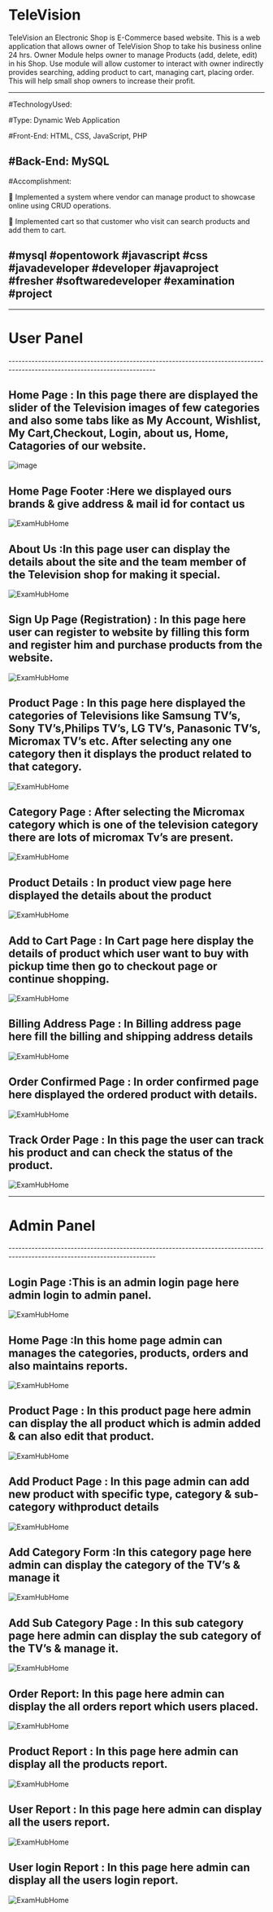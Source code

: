 # TeleVision
TeleVision an Electronic Shop is E-Commerce based website. This is a web application that allows owner of TeleVision Shop to take his business online 24 hrs. Owner Module helps owner to manage Products (add, delete, edit) in his Shop. Use module will allow customer to interact with owner indirectly provides searching, adding product to cart, managing cart, placing order. This will help small shop owners to increase their profit.

---------------------------------------------------------------------------------------------------------------------------
#TechnologyUsed:

#Type: Dynamic Web Application

#Front-End: HTML, CSS, JavaScript, PHP

#Back-End: MySQL
---------------------------------------------------------------------------------------------------------------------------
#Accomplishment:

 Implemented a system where vendor can manage product to showcase online using CRUD operations.

 Implemented cart so that customer who visit can search products and add them to cart.

#mysql #opentowork #javascript #css #javadeveloper #developer #javaproject #fresher #softwaredeveloper #examination #project
---------------------------------------------------------------------------------------------------------------------------


---------------------------------------------------------------------------------------------------------------------------
<h1>User Panel</h1>
---------------------------------------------------------------------------------------------------------------------------


Home Page :  In this page there are displayed the slider of the Television images of few categories and also some tabs like as My Account, Wishlist, My Cart,Checkout, Login, about us, Home, Catagories of our website. 
 ---------------------------------------------------------------------------------------------------------------------------
![image](https://user-images.githubusercontent.com/60310009/92133241-c389a580-ee25-11ea-9af8-4013ae4ade47.png)  

Home Page Footer :Here we displayed ours brands & give address & mail id for contact us
---------------------------------------------------------------------------------------------------------------------------
![ExamHubHome](https://user-images.githubusercontent.com/60310009/90327158-5c0ed180-dfae-11ea-9945-774a9427ca61.jpg)

About Us :In this page user can display the details about the site and the team member of the Television shop for making it special.
---------------------------------------------------------------------------------------------------------------------------
![ExamHubHome](https://user-images.githubusercontent.com/60310009/90327158-5c0ed180-dfae-11ea-9945-774a9427ca61.jpg)

Sign Up Page (Registration) : In this page here user can register to website by filling this form and register him and purchase products from the website. 
 ---------------------------------------------------------------------------------------------------------------------------
![ExamHubHome](https://user-images.githubusercontent.com/60310009/90327158-5c0ed180-dfae-11ea-9945-774a9427ca61.jpg)


Product Page : In this page here displayed the categories of Televisions like Samsung TV’s, Sony TV’s,Philips TV’s, LG TV’s, Panasonic TV’s, Micromax TV’s etc. After selecting any one category then it displays the product related to that category.
 ---------------------------------------------------------------------------------------------------------------------------
![ExamHubHome](https://user-images.githubusercontent.com/60310009/90327158-5c0ed180-dfae-11ea-9945-774a9427ca61.jpg)


Category Page : After selecting the Micromax category which is one of the television category there are lots of micromax Tv’s are present.
 ---------------------------------------------------------------------------------------------------------------------------
![ExamHubHome](https://user-images.githubusercontent.com/60310009/90327158-5c0ed180-dfae-11ea-9945-774a9427ca61.jpg)


Product Details : In product view page here displayed the details about the product
 ---------------------------------------------------------------------------------------------------------------------------
![ExamHubHome](https://user-images.githubusercontent.com/60310009/90327158-5c0ed180-dfae-11ea-9945-774a9427ca61.jpg)

 Add to Cart Page : In Cart page here display the details of product which user want to buy with pickup time then go to checkout page or continue shopping.
 ---------------------------------------------------------------------------------------------------------------------------
![ExamHubHome](https://user-images.githubusercontent.com/60310009/90327158-5c0ed180-dfae-11ea-9945-774a9427ca61.jpg)


Billing Address Page : In Billing address page here fill the billing and shipping address details
 ---------------------------------------------------------------------------------------------------------------------------
![ExamHubHome](https://user-images.githubusercontent.com/60310009/90327158-5c0ed180-dfae-11ea-9945-774a9427ca61.jpg)


 Order Confirmed Page : In order confirmed page here displayed the ordered product with details.
 ---------------------------------------------------------------------------------------------------------------------------
![ExamHubHome](https://user-images.githubusercontent.com/60310009/90327158-5c0ed180-dfae-11ea-9945-774a9427ca61.jpg)

 Track Order Page : In this page the user can track his product and can check the status of the product.
 ---------------------------------------------------------------------------------------------------------------------------
![ExamHubHome](https://user-images.githubusercontent.com/60310009/90327158-5c0ed180-dfae-11ea-9945-774a9427ca61.jpg)


---------------------------------------------------------------------------------------------------------------------------
<h1>Admin Panel</h1>
---------------------------------------------------------------------------------------------------------------------------

 Login Page :This is an admin login page here admin login to admin panel. 
 ---------------------------------------------------------------------------------------------------------------------------
![ExamHubHome](https://user-images.githubusercontent.com/60310009/90327158-5c0ed180-dfae-11ea-9945-774a9427ca61.jpg)

 
 Home Page :In this home page admin can manages the categories, products, orders and also maintains reports.
 ---------------------------------------------------------------------------------------------------------------------------
![ExamHubHome](https://user-images.githubusercontent.com/60310009/90327158-5c0ed180-dfae-11ea-9945-774a9427ca61.jpg)


Product Page : In this product page here admin can display the all product which is admin added & can also edit that product.
 ---------------------------------------------------------------------------------------------------------------------------
![ExamHubHome](https://user-images.githubusercontent.com/60310009/90327158-5c0ed180-dfae-11ea-9945-774a9427ca61.jpg)


Add Product Page : In this page admin can add new product with specific type, category & sub-category withproduct details
 ---------------------------------------------------------------------------------------------------------------------------
![ExamHubHome](https://user-images.githubusercontent.com/60310009/90327158-5c0ed180-dfae-11ea-9945-774a9427ca61.jpg)


Add Category Form :In this category page here admin can display the category of the TV’s & manage it
 ---------------------------------------------------------------------------------------------------------------------------
![ExamHubHome](https://user-images.githubusercontent.com/60310009/90327158-5c0ed180-dfae-11ea-9945-774a9427ca61.jpg)

Add Sub Category Page : In this sub category page here admin can display the sub category of the TV’s & manage it.
 ---------------------------------------------------------------------------------------------------------------------------
![ExamHubHome](https://user-images.githubusercontent.com/60310009/90327158-5c0ed180-dfae-11ea-9945-774a9427ca61.jpg)


Order Report: In this page here admin can display the all orders report which users placed.
 ---------------------------------------------------------------------------------------------------------------------------
![ExamHubHome](https://user-images.githubusercontent.com/60310009/90327158-5c0ed180-dfae-11ea-9945-774a9427ca61.jpg)


Product Report : In this page here admin can display all the products report.
 ---------------------------------------------------------------------------------------------------------------------------
![ExamHubHome](https://user-images.githubusercontent.com/60310009/90327158-5c0ed180-dfae-11ea-9945-774a9427ca61.jpg)

User Report : In this page here admin can display all the users report.
 ---------------------------------------------------------------------------------------------------------------------------
![ExamHubHome](https://user-images.githubusercontent.com/60310009/90327158-5c0ed180-dfae-11ea-9945-774a9427ca61.jpg)

User login Report : In this page here admin can display all the users login report.
 ---------------------------------------------------------------------------------------------------------------------------
![ExamHubHome](https://user-images.githubusercontent.com/60310009/90327158-5c0ed180-dfae-11ea-9945-774a9427ca61.jpg)
